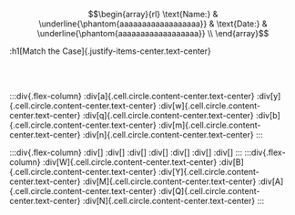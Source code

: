 

```math
\begin{array}{rl}
\text{Name:} & \underline{\phantom{aaaaaaaaaaaaaaaaaa}} &
\text{Date:} & \underline{\phantom{aaaaaaaaaaaaaaaaaa}} \\
\end{array}
```

:h1[Match the Case]{.justify-items-center.text-center}

<br/>
<br/>

<style>
.flex-column {
display: inline-flex;
flex-direction: column;
width: 32%;
align-items: center;
}

.border-grid {
    display: grid;
    grid-template-columns: repeat(3, 1fr);
    width: 100%;
    height: 1 vmin;
    border: 1px solid black;
    border-radius: 6px;
    padding: 30px 10px;
    align-item: center;
    justify-item: center;
}

.cell {
    /* border: 1px solid black; */
    padding: 44px 0;
    box-sizing: border-box;
}

.cell.circle {

    border: 1px solid black;
    padding: 30px 0;
    box-sizing: border-box;
    border-radius: 50%;
    width: 50%;
    margin-bottom: 15px;
}
</style>

:::div{.flex-column}
:div[a]{.cell.circle.content-center.text-center}
:div[y]{.cell.circle.content-center.text-center}
:div[w]{.cell.circle.content-center.text-center}
:div[q]{.cell.circle.content-center.text-center}
:div[b]{.cell.circle.content-center.text-center}
:div[m]{.cell.circle.content-center.text-center}
:div[n]{.cell.circle.content-center.text-center}
:::

:::div{.flex-column}
:div[]
:div[]
:div[]
:div[]
:div[]
:div[]
:div[]
:::
:::div{.flex-column}
:div[W]{.cell.circle.content-center.text-center}
:div[B]{.cell.circle.content-center.text-center}
:div[Y]{.cell.circle.content-center.text-center}
:div[M]{.cell.circle.content-center.text-center}
:div[A]{.cell.circle.content-center.text-center}
:div[Q]{.cell.circle.content-center.text-center}
:div[N]{.cell.circle.content-center.text-center}
:::
